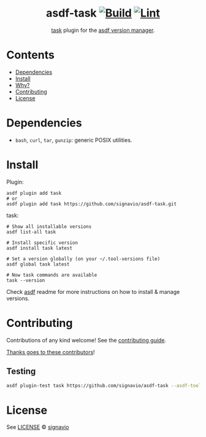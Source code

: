 <div align="center">

# asdf-task [![Build](https://github.com/signavio/asdf-task/actions/workflows/build.yml/badge.svg)](https://github.com/signavio/asdf-task/actions/workflows/build.yml) [![Lint](https://github.com/signavio/asdf-task/actions/workflows/lint.yml/badge.svg)](https://github.com/signavio/asdf-task/actions/workflows/lint.yml)


[task](https://github.com/go-task/task) plugin for the [asdf version manager](https://asdf-vm.com).

</div>

# Contents

- [Dependencies](#dependencies)
- [Install](#install)
- [Why?](#why)
- [Contributing](#contributing)
- [License](#license)

# Dependencies

- `bash`, `curl`, `tar`, `gunzip`: generic POSIX utilities.

# Install

Plugin:

```shell
asdf plugin add task
# or
asdf plugin add task https://github.com/signavio/asdf-task.git
```

task:

```shell
# Show all installable versions
asdf list-all task

# Install specific version
asdf install task latest

# Set a version globally (on your ~/.tool-versions file)
asdf global task latest

# Now task commands are available
task --version
```

Check [asdf](https://github.com/asdf-vm/asdf) readme for more instructions on how to
install & manage versions.

# Contributing

Contributions of any kind welcome! See the [contributing guide](contributing.md).

[Thanks goes to these contributors](https://github.com/signavio/asdf-task/graphs/contributors)!

## Testing
```bash
asdf plugin-test task https://github.com/signavio/asdf-task --asdf-tool-version latest --asdf-plugin-gitref $(git rev-parse HEAD) task --version
```


# License

See [LICENSE](LICENSE) © [signavio](https://github.com/signavio/)
